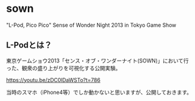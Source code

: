 # sown
"L-Pod, Pico Pico" Sense of Wonder Night 2013 in Tokyo Game Show


## L-Podとは？
東京ゲームショウ2013「センス・オブ・ワンダーナイト(SOWN)」において行った、観衆の盛り上がりを可視化する公開実験。

https://youtu.be/zDC0lDaWSTo?t=786

当時のスマホ（iPhone4等）でしか動かないと思いますが、公開しておきます。
